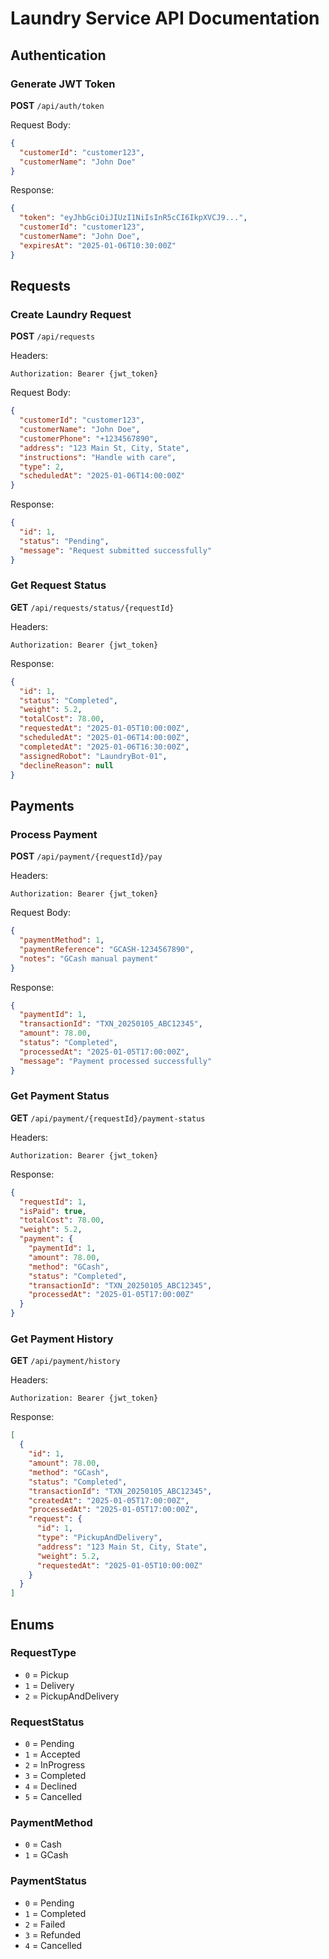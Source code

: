 # Laundry Service API Documentation

## Authentication

### Generate JWT Token
**POST** `/api/auth/token`

Request Body:
```json
{
  "customerId": "customer123",
  "customerName": "John Doe"
}
```

Response:
```json
{
  "token": "eyJhbGciOiJIUzI1NiIsInR5cCI6IkpXVCJ9...",
  "customerId": "customer123",
  "customerName": "John Doe",
  "expiresAt": "2025-01-06T10:30:00Z"
}
```

## Requests

### Create Laundry Request
**POST** `/api/requests`

Headers:
```
Authorization: Bearer {jwt_token}
```

Request Body:
```json
{
  "customerId": "customer123",
  "customerName": "John Doe",
  "customerPhone": "+1234567890",
  "address": "123 Main St, City, State",
  "instructions": "Handle with care",
  "type": 2,
  "scheduledAt": "2025-01-06T14:00:00Z"
}
```

Response:
```json
{
  "id": 1,
  "status": "Pending",
  "message": "Request submitted successfully"
}
```

### Get Request Status
**GET** `/api/requests/status/{requestId}`

Headers:
```
Authorization: Bearer {jwt_token}
```

Response:
```json
{
  "id": 1,
  "status": "Completed",
  "weight": 5.2,
  "totalCost": 78.00,
  "requestedAt": "2025-01-05T10:00:00Z",
  "scheduledAt": "2025-01-06T14:00:00Z",
  "completedAt": "2025-01-06T16:30:00Z",
  "assignedRobot": "LaundryBot-01",
  "declineReason": null
}
```

## Payments

### Process Payment
**POST** `/api/payment/{requestId}/pay`

Headers:
```
Authorization: Bearer {jwt_token}
```

Request Body:
```json
{
  "paymentMethod": 1,
  "paymentReference": "GCASH-1234567890",
  "notes": "GCash manual payment"
}
```

Response:
```json
{
  "paymentId": 1,
  "transactionId": "TXN_20250105_ABC12345",
  "amount": 78.00,
  "status": "Completed",
  "processedAt": "2025-01-05T17:00:00Z",
  "message": "Payment processed successfully"
}
```

### Get Payment Status
**GET** `/api/payment/{requestId}/payment-status`

Headers:
```
Authorization: Bearer {jwt_token}
```

Response:
```json
{
  "requestId": 1,
  "isPaid": true,
  "totalCost": 78.00,
  "weight": 5.2,
  "payment": {
    "paymentId": 1,
    "amount": 78.00,
    "method": "GCash",
    "status": "Completed",
    "transactionId": "TXN_20250105_ABC12345",
    "processedAt": "2025-01-05T17:00:00Z"
  }
}
```

### Get Payment History
**GET** `/api/payment/history`

Headers:
```
Authorization: Bearer {jwt_token}
```

Response:
```json
[
  {
    "id": 1,
    "amount": 78.00,
    "method": "GCash",
    "status": "Completed",
    "transactionId": "TXN_20250105_ABC12345",
    "createdAt": "2025-01-05T17:00:00Z",
    "processedAt": "2025-01-05T17:00:00Z",
    "request": {
      "id": 1,
      "type": "PickupAndDelivery",
      "address": "123 Main St, City, State",
      "weight": 5.2,
      "requestedAt": "2025-01-05T10:00:00Z"
    }
  }
]
```

## Enums

### RequestType
- `0` = Pickup
- `1` = Delivery  
- `2` = PickupAndDelivery

### RequestStatus
- `0` = Pending
- `1` = Accepted
- `2` = InProgress
- `3` = Completed
- `4` = Declined
- `5` = Cancelled

### PaymentMethod
- `0` = Cash
- `1` = GCash

### PaymentStatus
- `0` = Pending
- `1` = Completed
- `2` = Failed
- `3` = Refunded
- `4` = Cancelled